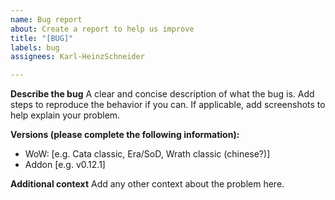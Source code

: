 ```yaml
---
name: Bug report
about: Create a report to help us improve
title: "[BUG]"
labels: bug
assignees: Karl-HeinzSchneider

---
```


**Describe the bug**
A clear and concise description of what the bug is. Add steps to reproduce the behavior if you can.
If applicable, add screenshots to help explain your problem.

**Versions (please complete the following information):**
 - WoW: [e.g. Cata classic, Era/SoD, Wrath classic (chinese?)]
 - Addon [e.g. v0.12.1]

**Additional context**
Add any other context about the problem here.
